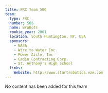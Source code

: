 ```yaml
---
title: FRC Team 506
team:
  type: FRC
  number: 506
  name: BroBots
  rookie_year: 2001
  location: South Huntington, NY, USA
  sponsors:
    - NASA
    - Wire to Water Inc.
    - Power Aisle, Inc
    - Cadin Contracting Corp.
    - St. Anthony's High School
  links:
    Website: http://www.startrobotics.vze.com
---
```

No content has been added for this team